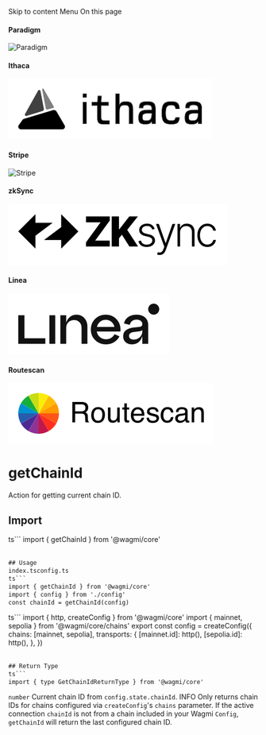 Skip to content 
Menu
On this page
#### Paradigm
![Paradigm](https://raw.githubusercontent.com/wevm/.github/main/content/sponsors/paradigm-light.svg)
#### Ithaca
![Ithaca](https://raw.githubusercontent.com/wevm/.github/main/content/sponsors/ithaca-light.svg)
#### Stripe
![Stripe](https://raw.githubusercontent.com/wevm/.github/main/content/sponsors/stripe-light.svg)
#### zkSync
![zkSync](https://raw.githubusercontent.com/wevm/.github/main/content/sponsors/zksync-light.svg)
#### Linea
![Linea](https://raw.githubusercontent.com/wevm/.github/main/content/sponsors/linea-light.svg)
#### Routescan
![Routescan](https://raw.githubusercontent.com/wevm/.github/main/content/sponsors/routescan-light.svg)
# getChainId ​
Action for getting current chain ID.
## Import ​
ts```
import { getChainId } from '@wagmi/core'
```

## Usage ​
index.tsconfig.ts
ts```
import { getChainId } from '@wagmi/core'
import { config } from './config'
const chainId = getChainId(config)
```

ts```
import { http, createConfig } from '@wagmi/core'
import { mainnet, sepolia } from '@wagmi/core/chains'
export const config = createConfig({
 chains: [mainnet, sepolia],
 transports: {
  [mainnet.id]: http(),
  [sepolia.id]: http(),
 },
})
```

## Return Type ​
ts```
import { type GetChainIdReturnType } from '@wagmi/core'
```

`number`
Current chain ID from `config.state.chainId`.
INFO
Only returns chain IDs for chains configured via `createConfig`'s `chains` parameter.
If the active connection `chainId` is not from a chain included in your Wagmi `Config`, `getChainId` will return the last configured chain ID.
